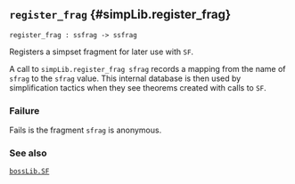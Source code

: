 ## `register_frag` {#simpLib.register_frag}


```
register_frag : ssfrag -> ssfrag
```



Registers a simpset fragment for later use with `SF`.


A call to `simpLib.register_frag sfrag` records a mapping from the
name of `sfrag` to the `sfrag` value. This internal database is then
used by simplification tactics when they see theorems created with
calls to `SF`.



### Failure

Fails is the fragment `sfrag` is anonymous.

### See also

[`bossLib.SF`](#bossLib.SF)

